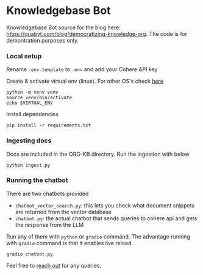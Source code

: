# Knowledgebase Bot
Knowledgebase Bot source for the blog here: https://quabyt.com/blog/democratizing-knowledge-org. The code is for demontration purposes only.

### Local setup

Rename ```.env.template``` to ```.env``` and add your Cohere API key

Create & activate virtual env (linux). For other OS's check [here](https://docs.python.org/3/library/venv.html)
```
python -m venv venv
source venv/bin/activate
echo $VIRTUAL_ENV
```

Install dependencies

```
pip install -r requirements.txt
```

### Ingesting docs
Docs are included in the ORG-KB directory. Run the ingestion with below

```
python ingest.py
```

### Running the chatbot

There are two chatbots provided
- ```chatbot_vector_search.py```: this lets you check what document snippets are returned from the vector database
- ```chatbot.py```: the actual chatbot that sends queries to cohere api and gets the response from the LLM

Run any of them with ```python``` or ```gradio``` command. The advantage running with ```gradio``` command is that it enables live reload.

```
gradio chatbot.py
```


Feel free to <a href="mailto: pushpendra.singh@quabyt.com">reach out</a> for any queries. 



